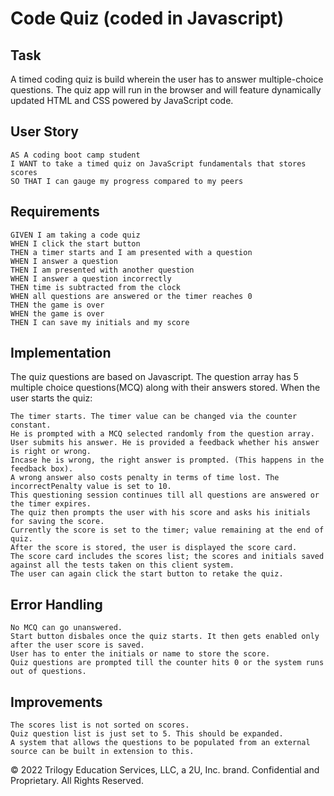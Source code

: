# Code Quiz (coded in Javascript)

## Task

 A timed coding quiz is build wherein the user has to answer multiple-choice questions. The quiz app will run in the browser and will feature dynamically updated HTML and CSS powered by JavaScript code.  


## User Story

```
AS A coding boot camp student
I WANT to take a timed quiz on JavaScript fundamentals that stores scores
SO THAT I can gauge my progress compared to my peers
```

## Requirements

```
GIVEN I am taking a code quiz
WHEN I click the start button
THEN a timer starts and I am presented with a question
WHEN I answer a question
THEN I am presented with another question
WHEN I answer a question incorrectly
THEN time is subtracted from the clock
WHEN all questions are answered or the timer reaches 0
THEN the game is over
WHEN the game is over
THEN I can save my initials and my score
```

## Implementation

The quiz questions are based on Javascript. The question array has 5 multiple choice questions(MCQ) along with their answers stored. 
When the user starts the quiz:
```
The timer starts. The timer value can be changed via the counter constant.
He is prompted with a MCQ selected randomly from the question array.
User submits his answer. He is provided a feedback whether his answer is right or wrong. 
Incase he is wrong, the right answer is prompted. (This happens in the feedback box). 
A wrong answer also costs penalty in terms of time lost. The incorrectPenalty value is set to 10.  
This questioning session continues till all questions are answered or the timer expires.   
The quiz then prompts the user with his score and asks his initials for saving the score. 
Currently the score is set to the timer; value remaining at the end of quiz.
After the score is stored, the user is displayed the score card. 
The score card includes the scores list; the scores and initials saved against all the tests taken on this client system.   
The user can again click the start button to retake the quiz. 
```


## Error Handling

```
No MCQ can go unanswered. 
Start button disbales once the quiz starts. It then gets enabled only after the user score is saved.
User has to enter the initials or name to store the score. 
Quiz questions are prompted till the counter hits 0 or the system runs out of questions. 
```

## Improvements

```
The scores list is not sorted on scores. 
Quiz question list is just set to 5. This should be expanded. 
A system that allows the questions to be populated from an external source can be built in extension to this.  
```

© 2022 Trilogy Education Services, LLC, a 2U, Inc. brand. Confidential and Proprietary. All Rights Reserved.
